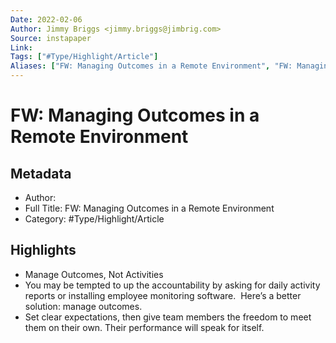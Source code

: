 ```yaml
---
Date: 2022-02-06
Author: Jimmy Briggs <jimmy.briggs@jimbrig.com>
Source: instapaper
Link: 
Tags: ["#Type/Highlight/Article"]
Aliases: ["FW: Managing Outcomes in a Remote Environment", "FW: Managing Outcomes in a Remote Environment"]
---
```

# FW: Managing Outcomes in a Remote Environment

## Metadata
- Author: 
- Full Title: FW: Managing Outcomes in a Remote Environment
- Category: #Type/Highlight/Article

## Highlights
- Manage Outcomes, Not Activities
- You may be tempted to up the accountability by asking for daily activity reports or installing employee monitoring software. 
  Here’s a better solution: manage outcomes.
- Set clear expectations, then give team members the freedom to meet them on their own. Their performance will speak for itself.
